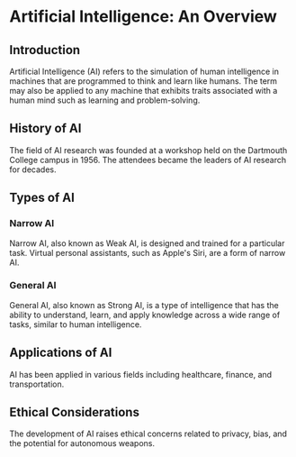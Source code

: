# Artificial Intelligence: An Overview

## Introduction

Artificial Intelligence (AI) refers to the simulation of human intelligence in machines that are programmed to think and learn like humans. The term may also be applied to any machine that exhibits traits associated with a human mind such as learning and problem-solving.

## History of AI

The field of AI research was founded at a workshop held on the Dartmouth College campus in 1956. The attendees became the leaders of AI research for decades.

## Types of AI

### Narrow AI

Narrow AI, also known as Weak AI, is designed and trained for a particular task. Virtual personal assistants, such as Apple's Siri, are a form of narrow AI.

### General AI

General AI, also known as Strong AI, is a type of intelligence that has the ability to understand, learn, and apply knowledge across a wide range of tasks, similar to human intelligence.

## Applications of AI

AI has been applied in various fields including healthcare, finance, and transportation.

## Ethical Considerations

The development of AI raises ethical concerns related to privacy, bias, and the potential for autonomous weapons. 